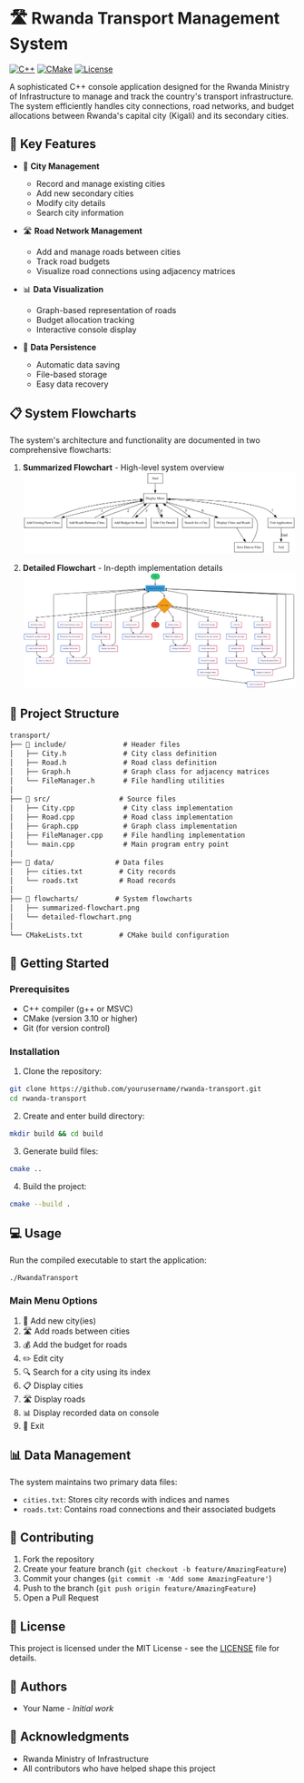 # 🛣️ Rwanda Transport Management System

[![C++](https://img.shields.io/badge/C++-17-blue.svg)](https://isocpp.org/std/the-standard)
[![CMake](https://img.shields.io/badge/CMake-3.10+-green.svg)](https://cmake.org/)
[![License](https://img.shields.io/badge/License-MIT-yellow.svg)](LICENSE)

A sophisticated C++ console application designed for the Rwanda Ministry of Infrastructure to manage and track the country's transport infrastructure. The system efficiently handles city connections, road networks, and budget allocations between Rwanda's capital city (Kigali) and its secondary cities.

## 🌟 Key Features

- 📍 **City Management**

  - Record and manage existing cities
  - Add new secondary cities
  - Modify city details
  - Search city information

- 🛣️ **Road Network Management**

  - Add and manage roads between cities
  - Track road budgets
  - Visualize road connections using adjacency matrices

- 📊 **Data Visualization**

  - Graph-based representation of roads
  - Budget allocation tracking
  - Interactive console display

- 💾 **Data Persistence**
  - Automatic data saving
  - File-based storage
  - Easy data recovery

## 📋 System Flowcharts

The system's architecture and functionality are documented in two comprehensive flowcharts:

1. **Summarized Flowchart** - High-level system overview
   ![Summarized Flowchart](flowcharts/summarized-flowchart.png)

2. **Detailed Flowchart** - In-depth implementation details
   ![Detailed Flowchart](flowcharts/detailed-flowchart.png)

## 📁 Project Structure

```
transport/
├── 📂 include/              # Header files
│   ├── City.h              # City class definition
│   ├── Road.h              # Road class definition
│   ├── Graph.h             # Graph class for adjacency matrices
│   └── FileManager.h       # File handling utilities
│
├── 📂 src/                 # Source files
│   ├── City.cpp            # City class implementation
│   ├── Road.cpp            # Road class implementation
│   ├── Graph.cpp           # Graph class implementation
│   ├── FileManager.cpp     # File handling implementation
│   └── main.cpp            # Main program entry point
│
├── 📂 data/               # Data files
│   ├── cities.txt         # City records
│   └── roads.txt          # Road records
│
├── 📂 flowcharts/         # System flowcharts
│   ├── summarized-flowchart.png
│   └── detailed-flowchart.png
│
└── CMakeLists.txt         # CMake build configuration
```

## 🚀 Getting Started

### Prerequisites

- C++ compiler (g++ or MSVC)
- CMake (version 3.10 or higher)
- Git (for version control)

### Installation

1. Clone the repository:

```bash
git clone https://github.com/yourusername/rwanda-transport.git
cd rwanda-transport
```

2. Create and enter build directory:

```bash
mkdir build && cd build
```

3. Generate build files:

```bash
cmake ..
```

4. Build the project:

```bash
cmake --build .
```

## 💻 Usage

Run the compiled executable to start the application:

```bash
./RwandaTransport
```

### Main Menu Options

1. 📍 Add new city(ies)
2. 🛣️ Add roads between cities
3. 💰 Add the budget for roads
4. ✏️ Edit city
5. 🔍 Search for a city using its index
6. 📋 Display cities
7. 🛣️ Display roads
8. 📊 Display recorded data on console
9. 🚪 Exit

## 📊 Data Management

The system maintains two primary data files:

- `cities.txt`: Stores city records with indices and names
- `roads.txt`: Contains road connections and their associated budgets

## 🤝 Contributing

1. Fork the repository
2. Create your feature branch (`git checkout -b feature/AmazingFeature`)
3. Commit your changes (`git commit -m 'Add some AmazingFeature'`)
4. Push to the branch (`git push origin feature/AmazingFeature`)
5. Open a Pull Request

## 📝 License

This project is licensed under the MIT License - see the [LICENSE](LICENSE) file for details.

## 👥 Authors

- Your Name - _Initial work_

## 🙏 Acknowledgments

- Rwanda Ministry of Infrastructure
- All contributors who have helped shape this project
